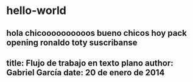 # hello-world
hola chicoooooooooos
bueno chicos hoy pack opening ronaldo toty suscribanse
---
title: Flujo de trabajo en texto plano
author: Gabriel García
date: 20 de enero de 2014
---
